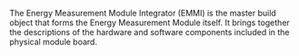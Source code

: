 The Energy Measurement Module Integrator (EMMI) is the master build object that forms the Energy Measurement Module itself. It brings together 
the descriptions of the hardware and software components included in the physical module board.
